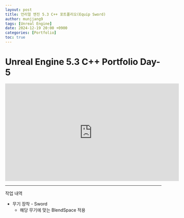 ```yaml
---
layout: post
title: 언리얼 엔진 5.3 C++ 포트폴리오(Equip Sword)
author: munjjang9
tags: [Unreal Engine]
date: 2024-12-19 20:00 +0900
categories: [Portfolio]
toc: true
---
```


# Unreal Engine 5.3 C++ Portfolio Day-5

<iframe width="560" height="315" src="https://www.youtube.com/embed/wrYbxTsfwEY?si=nyGXsVoQmUqWcvF8" title="YouTube video player" frameborder="0" allow="accelerometer; autoplay; clipboard-write; encrypted-media; gyroscope; picture-in-picture; web-share" referrerpolicy="strict-origin-when-cross-origin" allowfullscreen></iframe>

---

작업 내역
- 무기 장착 - Sword
    - 해당 무기에 맞는 BlendSpace 적용